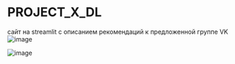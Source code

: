 # PROJECT_X_DL

сайт на streamlit с описанием рекомендаций к предложенной группе VK
![image](https://user-images.githubusercontent.com/81232295/222426142-4c0cf07a-0a0e-4fcf-b7c6-31e67f622c62.png)

![image](https://user-images.githubusercontent.com/81232295/222426061-008ecc02-1eb1-448e-95a9-697a2ffc8765.png)
